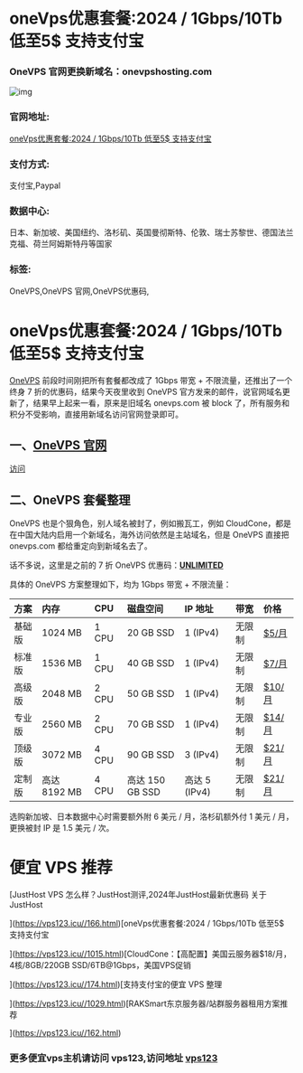 # oneVps优惠套餐:2024 / 1Gbps/10Tb 低至5$ 支持支付宝

### OneVPS 官网更换新域名：onevpshosting.com

![img](https://vps123.icu/wp-content/uploads/2024/09/20240903203310403.jpg)

### 官网地址:

[oneVps优惠套餐:2024 / 1Gbps/10Tb 低至5$ 支持支付宝](https://www.onevps.cloud/?aff=54091)

### 支付方式:

支付宝,Paypal

### 数据中心:

日本、新加坡、美国纽约、洛杉矶、英国曼彻斯特、伦敦、瑞士苏黎世、德国法兰克福、荷兰阿姆斯特丹等国家

### 标签:

OneVPS,OneVPS 官网,OneVPS优惠码,

# oneVps优惠套餐:2024 /  1Gbps/10Tb 低至5$ 支持支付宝

 

[OneVPS](https://vps123.icu/1015.html) 前段时间刚把所有套餐都改成了 1Gbps 带宽 + 不限流量，还推出了一个终身 7 折的优惠码，结果今天夜里收到 OneVPS 官方发来的邮件，说官网域名更新了，结果早上起来一看，原来是旧域名 onevps.com 被 block 了，所有服务和积分不受影响，直接用新域名访问官网登录即可。

 

## 一、[OneVPS 官网](https://www.onevps.cloud/?aff=54091)

 

[访问](https://www.onevps.cloud/?aff=54091)

 

## 二、OneVPS 套餐整理

OneVPS 也是个狠角色，别人域名被封了，例如搬瓦工，例如 CloudCone，都是在中国大陆内启用一个新域名，海外访问依然是主站域名，但是 OneVPS 直接把 onevps.com 都给重定向到新域名去了。

话不多说，这里是之前的 7 折 OneVPS 优惠码：[**UNLIMITED**](https://www.pianyivps.com/goto/aHR0cHM6Ly9vbmV2cHNob3N0aW5nLmNvbS9hZmYucGhwP2FmZj04NA==)

具体的 OneVPS 方案整理如下，均为 1Gbps 带宽 + 不限流量：

| 方案   | 内存         | CPU   | 磁盘空间        | IP 地址       | 带宽   | 价格                                                         |
| :----- | :----------- | :---- | :-------------- | :------------ | :----- | :----------------------------------------------------------- |
| 基础版 | 1024 MB      | 1 CPU | 20 GB SSD       | 1 (IPv4)      | 无限制 | [$5/月](https://onevpshosting.com/onevps-redirect.php?type=checkout&pid=2&aff=54091&currency=1&language=chinese&thcdpid=THCDP.1.668264387.1725363650&ga=GA1.1.709062143.1725361020) |
| 标准版 | 1536 MB      | 1 CPU | 40 GB SSD       | 1 (IPv4)      | 无限制 | [$7/月](https://onevpshosting.com/onevps-redirect.php?type=checkout&pid=3&aff=54091&currency=1&language=chinese&thcdpid=THCDP.1.668264387.1725363650&ga=GA1.1.709062143.1725361020) |
| 高级版 | 2048 MB      | 2 CPU | 50 GB SSD       | 1 (IPv4)      | 无限制 | [$10/月](https://onevpshosting.com/onevps-redirect.php?type=checkout&pid=4&aff=54091&currency=1&language=chinese&thcdpid=THCDP.1.668264387.1725363650&ga=GA1.1.709062143.1725361020) |
| 专业版 | 2560 MB      | 2 CPU | 70 GB SSD       | 1 (IPv4)      | 无限制 | [$14/月](https://onevpshosting.com/onevps-redirect.php?type=checkout&pid=5&aff=54091&currency=1&language=chinese&thcdpid=THCDP.1.668264387.1725363650&ga=GA1.1.709062143.1725361020) |
| 顶级版 | 3072 MB      | 4 CPU | 90 GB SSD       | 3 (IPv4)      | 无限制 | [$21/月](https://onevpshosting.com/onevps-redirect.php?type=checkout&pid=6&aff=54091&currency=1&language=chinese&thcdpid=THCDP.1.668264387.1725363650&ga=GA1.1.709062143.1725361020) |
| 定制版 | 高达 8192 MB | 4 CPU | 高达 150 GB SSD | 高达 5 (IPv4) | 无限制 | [$21/月](https://onevpshosting.com/onevps-redirect.php?type=checkout&pid=7&aff=54091&currency=1&language=chinese&thcdpid=THCDP.1.668264387.1725363650&ga=GA1.1.709062143.1725361020) |

选购新加坡、日本数据中心时需要额外附 6 美元 / 月，洛杉矶额外付 1 美元 / 月，更换被封 IP 是 1.5 美元 / 次。

 

# 便宜 VPS 推荐

[JustHost VPS 怎么样？JustHost测评,2024年JustHost最新优惠码 关于 JustHost

](https://vps123.icu//166.html)[oneVps优惠套餐:2024 / 1Gbps/10Tb 低至5$ 支持支付宝

](https://vps123.icu//1015.html)[CloudCone：【高配置】美国云服务器$18/月，4核/8GB/220GB SSD/6TB@1Gbps，美国VPS促销

](https://vps123.icu//174.html)[支持支付宝的便宜 VPS 整理

](https://vps123.icu//1029.html)[RAKSmart东京服务器/站群服务器租用方案推荐

](https://vps123.icu//162.html)

### 更多便宜vps主机请访问 vps123,访问地址 [vps123](https://vps123.icu/)
